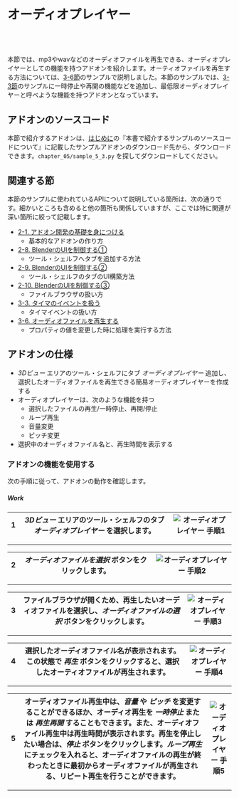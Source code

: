<div id="sect_title_img_5_3"></div>

<div id="sect_title_text"></div>

# オーディオプレイヤー

<div id="preface"></div>

###### 　

本節では、mp3やwavなどのオーディオファイルを再生できる、オーディオプレイヤーとしての機能を持つアドオンを紹介します。オーティオファイルを再生する方法については、[3-6節](../chapter_03/06_Play_Audio_File.md)のサンプルで説明しました。本節のサンプルでは、[3-3節](../chapter_03/06_Play_Audio_File.md)のサンプルに一時停止や再開の機能などを追加し、最低限オーディオプレイヤーと呼べような機能を持つアドオンとなっています。


## アドオンのソースコード

本節で紹介するアドオンは、[はじめに](../../README.md)の『本書で紹介するサンプルのソースコードについて』に記載したサンプルアドオンのダウンロード先から、ダウンロードできます。```chapter_05/sample_5_3.py``` を探してダウンロードしてください。

## 関連する節

本節のサンプルに使われているAPIについて説明している箇所は、次の通りです。細かいところも含めると他の箇所も関係していますが、ここでは特に関連が深い箇所に絞って記載します。

* [2-1. アドオン開発の基礎を身につける](../chapter_02/01_Basic_of_Add-on_Development.md)
  * 基本的なアドオンの作り方
* [2-8. BlenderのUIを制御する①](../chapter_02/08_Control_Blender_UI_1.md)
  * ツール・シェルフへタブを追加する方法
* [2-9. BlenderのUIを制御する②](../chapter_02/09_Control_Blender_UI_2.md)
  * ツール・シェルフのタブのUI構築方法
* [2-10. BlenderのUIを制御する③](../chapter_02/10_Control_Blender_UI_3.md)
  * ファイルブラウザの扱い方
* [3-3. タイマのイベントを扱う](../chapter_03/03_Handle_Timer_Event.md)
  * タイマイベントの扱い方
* [3-6. オーディオファイルを再生する](../chapter_03/06_Play_Audio_File.md)
  * プロパティの値を変更した時に処理を実行する方法


## アドオンの仕様

* *3Dビュー* エリアのツール・シェルフにタブ *オーディオプレイヤー* 追加し、選択したオーディオファイルを再生できる簡易オーディオプレイヤーを作成する
* オーディオプレイヤーは、次のような機能を持つ
  * 選択したファイルの再生/一時停止、再開/停止
  * ループ再生
  * 音量変更
  * ピッチ変更
* 選択中のオーディオファイル名と、再生時間を表示する


### アドオンの機能を使用する

次の手順に従って、アドオンの動作を確認します。


<div id="process_title"></div>

##### Work

<div id="process"></div>

|<div id="box">1</div>|*3Dビュー* エリアのツール・シェルフのタブ *オーディオプレイヤー* を選択します。|![オーディオプレイヤー 手順1](https://dl.dropboxusercontent.com/s/ipuyehmoe54sh95/use_add-on_1.png "オーディオプレイヤー 手順1")|
|---|---|---|

<div id="process_sep"></div>

---

<div id="process"></div>

|<div id="box">2</div>|*オーディオファイルを選択* ボタンをクリックします。|![オーディオプレイヤー 手順2](https://dl.dropboxusercontent.com/s/6uryy1g0vh9r5hn/use_add-on_2.png "オーディオプレイヤー 手順2")|
|---|---|---|

<div id="process_sep"></div>

---

<div id="process"></div>

|<div id="box">3</div>|ファイルブラウザが開くため、再生したいオーディオファイルを選択し、*オーディオファイルの選択* ボタンをクリックします。|![オーディオプレイヤー 手順3](https://dl.dropboxusercontent.com/s/kcca4od6dakirae/use_add-on_3.png "オーディオプレイヤー 手順3")|
|---|---|---|

<div id="process_sep"></div>

---

<div id="process"></div>

|<div id="box">4</div>|選択したオーディオファイル名が表示されます。この状態で *再生* ボタンをクリックすると、選択したオーティオファイルが再生されます。|![オーディオプレイヤー 手順4](https://dl.dropboxusercontent.com/s/zv0nnd474ddthgq/use_add-on_4.png "オーディオプレイヤー 手順4")|
|---|---|---|

<div id="process_sep"></div>

---

<div id="process"></div>

|<div id="box">5</div>|オーディオファイル再生中は、*音量* や *ピッチ* を変更することができるほか、オーディオ再生を *一時停止* または *再生再開* することもできます。また、オーディオファイル再生中は再生時間が表示されます。再生を停止したい場合は、*停止* ボタンをクリックします。*ループ再生* にチェックを入れると、オーディオファイルの再生が終わったときに最初からオーディオファイルが再生される、リピート再生を行うことができます。|![オーディオプレイヤー 手順5](https://dl.dropboxusercontent.com/s/qov3eqy8psfazz5/use_add-on_5.png "オーディオプレイヤー 手順5")|
|---|---|---|


<div id="process_start_end"></div>

---
